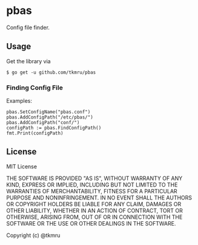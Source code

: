 # pbas
Config file finder.

## Usage
Get the library via

```
$ go get -u github.com/tkmru/pbas
```

### Finding Config File

Examples:

```
pbas.SetConfigName("pbas.conf")
pbas.AddConfigPath("/etc/pbas/")
pbas.AddConfigPath("conf/")
configPath := pbas.FindConfigPath()
fmt.Print(configPath)
```

## License
MIT License

THE SOFTWARE IS PROVIDED "AS IS", WITHOUT WARRANTY OF ANY KIND, EXPRESS OR IMPLIED, INCLUDING BUT NOT LIMITED TO THE WARRANTIES OF MERCHANTABILITY, FITNESS FOR A PARTICULAR PURPOSE AND NONINFRINGEMENT. IN NO EVENT SHALL THE AUTHORS OR COPYRIGHT HOLDERS BE LIABLE FOR ANY CLAIM, DAMAGES OR OTHER LIABILITY, WHETHER IN AN ACTION OF CONTRACT, TORT OR OTHERWISE, ARISING FROM, OUT OF OR IN CONNECTION WITH THE SOFTWARE OR THE USE OR OTHER DEALINGS IN THE SOFTWARE.

Copyright (c) @tkmru
